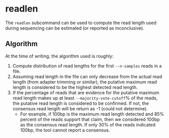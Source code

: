 # readlen

The `readlen` subcommand can be used to compute the read length used during sequencing can be estimated (or reported as inconclusive).

## Algorithm

At the time of writing, the algorithm used is roughly:

1. Compute distribution of read lengths for the first `--n-samples` reads in a file.
2. Assuming read length in the file can only decrease from the actual read length (from adapter trimming or similar), the putative maximum read length is considered to be the highest detected read length.
3. If the percentage of reads that are evidence for the putative maximum read length makes up at least `--majority-vote-cutoff`% of the reads, the putative read length is considered to be confirmed. If not, the consensus read length will be return as -1 (could not determine).
   * For example, if 100bp is the maximum read length detected and 85% percent of the reads support that claim, then we considered 100bp as the consensus read length. If only 30% of the reads indicated 100bp, the tool cannot report a consensus.
